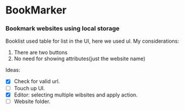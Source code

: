 # BookMarker
### Bookmark websites using local storage 

Booklist used table for list in the UI, here we used ul. My considerations:
  1. There are two buttons
  2. No need for showing attributes(just the website name)

Ideas:
  - [x] Check for valid url.
  - [ ] Touch up UI.
  - [x] Editor: selecting multiple wibsites and apply action.
  - [ ] Website folder.
